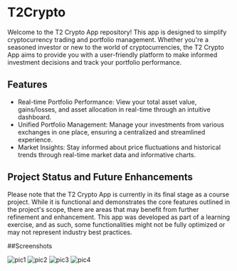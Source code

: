 # T2Crypto
Welcome to the T2 Crypto App repository! This app is designed to simplify cryptocurrency trading and portfolio management. Whether you're a seasoned investor or new to the world of cryptocurrencies, the T2 Crypto App aims to provide you with a user-friendly platform to make informed investment decisions and track your portfolio performance.

## Features

- Real-time Portfolio Performance: View your total asset value, gains/losses, and asset allocation in real-time through an intuitive dashboard.
- Unified Portfolio Management: Manage your investments from various exchanges in one place, ensuring a centralized and streamlined experience.
- Market Insights: Stay informed about price fluctuations and historical trends through real-time market data and informative charts.

## Project Status and Future Enhancements

Please note that the T2 Crypto App is currently in its final stage as a course project. While it is functional and demonstrates the core features outlined in the project's scope, there are areas that may benefit from further refinement and enhancement. This app was developed as part of a learning exercise, and as such, some functionalities might not be fully optimized or may not represent industry best practices.

##Screenshots

![pic1](/Users/chiarapigoni/T2CryptoScreenshots/pic1.png)
![pic2](/Users/chiarapigoni/T2CryptoScreenshots/pic2.png)
![pic3](/Users/chiarapigoni/T2CryptoScreenshots/pic3.png)
![pic4](/Users/chiarapigoni/T2CryptoScreenshots/pic4.png)
